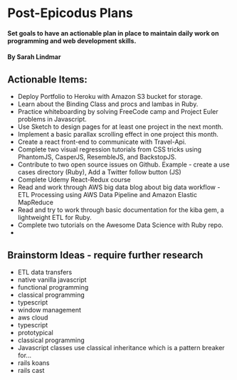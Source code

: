 # Post-Epicodus Plans

#### Set goals to have an actionable plan in place to maintain daily work on programming and web development skills.

#### By Sarah Lindmar

## Actionable Items:

* Deploy Portfolio to Heroku with Amazon S3 bucket for storage.
* Learn about the Binding Class and procs and lambas in Ruby.
* Practice whiteboarding by solving FreeCode camp and Project Euler problems in Javascript.
* Use Sketch to design pages for at least one project in the next month.
* Implement a basic parallax scrolling effect in one project this month.  
* Create a react front-end to communicate with Travel-Api.
* Complete two visual regression tutorials from CSS tricks using PhantomJS, CasperJS, ResembleJS, and BackstopJS.
* Contribute to two open source issues on Github. Example - create a use cases directory (Ruby), Add a Twitter follow button (JS)
* Complete Udemy React-Redux course
* Read and work through AWS big data blog about big data workflow - ETL Processing using AWS Data Pipeline and Amazon Elastic MapReduce
* Read and try to work through basic documentation for the kiba gem, a lightweight ETL for Ruby.
* Complete two tutorials on the Awesome Data Science with Ruby repo.
*  

## Brainstorm Ideas - require further research
* ETL data transfers
* native vanilla javascript
* functional programming
* classical programming
* typescript
* window management
* aws cloud
* typescript
* prototypical
* classical programming
* Javascript classes use classical inheritance which is a pattern breaker for...
* rails koans
* rails cast
